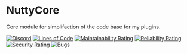 # NuttyCore
Core module for simplifaction of the code base for my plugins.

[![Discord](https://img.shields.io/discord/326844030908628993.svg?logo=discord)](https://discord.gg/RuAb2tU)
[![Lines of Code](https://sonarcloud.io/api/project_badges/measure?project=us.nuttycraft.dev.nuttycore%3ANuttyCore&metric=ncloc)](https://sonarcloud.io/dashboard?id=us.nuttycraft.dev.nuttycore%3ANuttyCore)
[![Maintainability Rating](https://sonarcloud.io/api/project_badges/measure?project=us.nuttycraft.dev.nuttycore%3ANuttyCore&metric=sqale_rating)](https://sonarcloud.io/dashboard?id=us.nuttycraft.dev.nuttycore%3ANuttyCore)
[![Reliability Rating](https://sonarcloud.io/api/project_badges/measure?project=us.nuttycraft.dev.nuttycore%3ANuttyCore&metric=reliability_rating)](https://sonarcloud.io/dashboard?id=us.nuttycraft.dev.nuttycore%3ANuttyCore)
[![Security Rating](https://sonarcloud.io/api/project_badges/measure?project=us.nuttycraft.dev.nuttycore%3ANuttyCore&metric=security_rating)](https://sonarcloud.io/dashboard?id=us.nuttycraft.dev.nuttycore%3ANuttyCore)
[![Bugs](https://sonarcloud.io/api/project_badges/measure?project=us.nuttycraft.dev.nuttycore%3ANuttyCore&metric=bugs)](https://sonarcloud.io/dashboard?id=us.nuttycraft.dev.nuttycore%3ANuttyCore)

